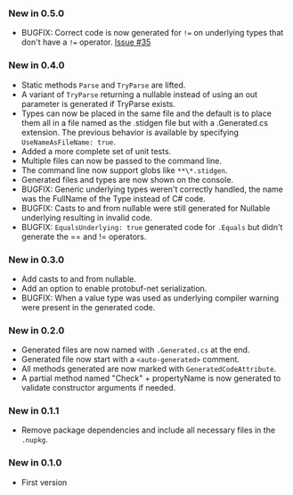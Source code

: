 ### New in 0.5.0
* BUGFIX: Correct code is now generated for `!=` on underlying types that
  don't have a `!=` operator.
  [Issue #35](https://github.com/vbfox/stidgen/issues/35)

### New in 0.4.0
* Static methods `Parse` and `TryParse` are lifted.
* A variant of `TryParse` returning a nullable instead of using an out
  parameter is generated if TryParse exists.
* Types can now be placed in the same file and the default is to place them
  all in a file named as the .stidgen file but with a .Generated.cs extension.
  The previous behavior is available by specifying `UseNameAsFileName: true`.
* Added a more complete set of unit tests.
* Multiple files can now be passed to the command line.
* The command line now support globs like `**\*.stidgen`.
* Generated files and types are now shown on the console.
* BUGFIX: Generic underlying types weren't correctly handled, the name was
  the FullName of the Type instead of C# code.
* BUGFIX: Casts to and from nullable were still generated for Nullable<T>
  underlying resulting in invalid code.
* BUGFIX: `EqualsUnderlying: true` generated code for `.Equals` but didn't
  generate the == and != operators.

### New in 0.3.0
* Add casts to and from nullable.
* Add an option to enable protobuf-net serialization.
* BUGFIX: When a value type was used as underlying compiler warning were
  present in the generated code.

### New in 0.2.0
* Generated files are now named with `.Generated.cs` at the end.
* Generated file now start with a `<auto-generated>` comment.
* All methods generated are now marked with `GeneratedCodeAttribute`.
* A partial method named "Check" + propertyName is now generated to validate
  constructor arguments if needed.

### New in 0.1.1
* Remove package dependencies and include all necessary files in the `.nupkg`.

### New in 0.1.0
* First version